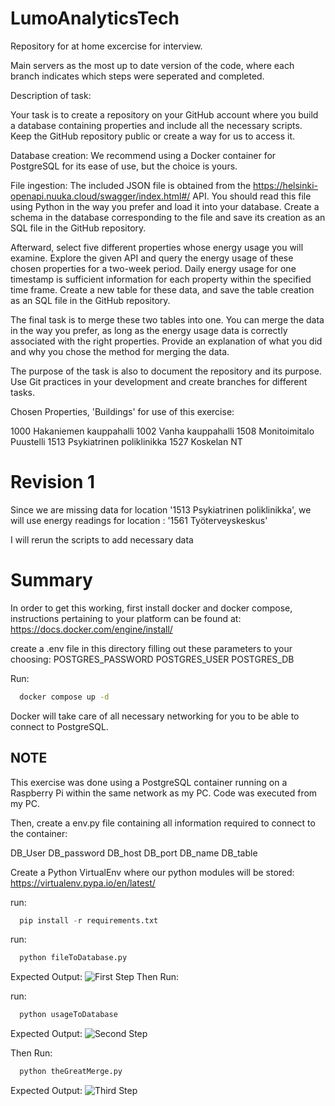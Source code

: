 # LumoAnalyticsTech
Repository for at home excercise for interview. 



Main servers as the most up to date version of the code, where each branch indicates which steps were seperated and completed. 

Description of task: 

Your task is to create a repository on your GitHub account where you build a database containing properties and include all the necessary scripts. Keep the GitHub repository public or create a way for us to access it.

 

Database creation: We recommend using a Docker container for PostgreSQL for its ease of use, but the choice is yours.

 

File ingestion: The included JSON file is obtained from the https://helsinki-openapi.nuuka.cloud/swagger/index.html#/ API. You should read this file using Python in the way you prefer and load it into your database. Create a schema in the database corresponding to the file and save its creation as an SQL file in the GitHub repository.

 

Afterward, select five different properties whose energy usage you will examine. Explore the given API and query the energy usage of these chosen properties for a two-week period. Daily energy usage for one timestamp is sufficient information for each property within the specified time frame. Create a new table for these data, and save the table creation as an SQL file in the GitHub repository.

 

The final task is to merge these two tables into one. You can merge the data in the way you prefer, as long as the energy usage data is correctly associated with the right properties. Provide an explanation of what you did and why you chose the method for merging the data.

 

The purpose of the task is also to document the repository and its purpose. Use Git practices in your development and create branches for different tasks.

Chosen Properties, 'Buildings' for use of this exercise: 

1000 Hakaniemen kauppahalli
1002 Vanha kauppahalli
1508 Monitoimitalo Puustelli
1513 Psykiatrinen poliklinikka
1527 Koskelan NT

# Revision 1

Since we are missing data for location '1513 Psykiatrinen poliklinikka', we will use energy readings for location : '1561 Työterveyskeskus'

I will rerun the scripts to add necessary data

# Summary

In order to get this working, first install docker and docker compose, instructions pertaining to your platform can be found at:
https://docs.docker.com/engine/install/

create a .env file in this directory filling out these parameters to your choosing: 
POSTGRES_PASSWORD
POSTGRES_USER
POSTGRES_DB


Run: 

```bash
  docker compose up -d
```

Docker will take care of all necessary networking for you to be able to connect to PostgreSQL. 

## NOTE
This exercise was done using a PostgreSQL container running on a Raspberry Pi within the same network as my PC. Code was executed from my PC. 

Then, create a env.py file containing all information required to connect to the container: 

DB_User
DB_password
DB_host
DB_port
DB_name
DB_table

Create a Python VirtualEnv where our python modules will be stored:
https://virtualenv.pypa.io/en/latest/

run: 
```python
  pip install -r requirements.txt
```

run:
```python
  python fileToDatabase.py
```

Expected Output: 
![First Step](https://i.ibb.co/PjWdTdF/Energy-Usage.png)
Then Run: 

run:
```python
  python usageToDatabase
```

Expected Output:
![Second Step](https://i.ibb.co/cCL1pZW/file-To-Database.png)

Then Run:
```python
  python theGreatMerge.py
```

Expected Output:
![Third Step](https://i.ibb.co/dmLhVkw/Merge.png)